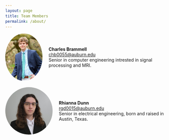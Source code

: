 ```yaml
---
layout: page
title: Team Members
permalink: /about/
---
```


<style>
    .headshot {
        width: 150px;
        height: 150px; /* Set a fixed height */
        object-fit: cover; /* Prevents the image from stretching */
        border-radius: 50%; /* Optional: Makes the images circular */
    }
    .team-member {
        display: flex;
        align-items: center; /* Vertically aligns the text with the image */
        gap: 20px; /* Adds space between the text and image */
        margin-bottom: 20px; /* Adds space between team members */
    }
</style>

<div class="team-container">
  <div class="team-member">
    <img src="/assets/images/charles_headshot.jpeg" alt="Charles Brammell" class="headshot">
    <div>
      <strong>Charles Brammell</strong>
      <br>
      <a href="mailto:chb0055@auburn.edu">chb0055@auburn.edu</a>
      <br>
      Senior in computer engineering intrested in signal processing and MRI.
    </div>
  </div>

  <div class="team-member">
    <img src="/assets/images/Rhianna_Headshot.jpg" alt="Rhianna Dunn" class="headshot">
    <div>
      <strong>Rhianna Dunn</strong>
      <br>
      <a href="mailto:rgd0015@auburn.edu">rgd0015@auburn.edu</a>
      <br>
      Senior in electrical engineering, born and raised in Austin, Texas.
    </div>
  </div>
</div>
